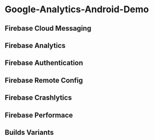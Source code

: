 # Google-Analytics-Android-Demo

## Firebase Cloud Messaging

## Firebase Analytics

## Firebase Authentication

## Firebase Remote Config

## Firebase Crashlytics

## Firebase Performace

## Builds Variants

